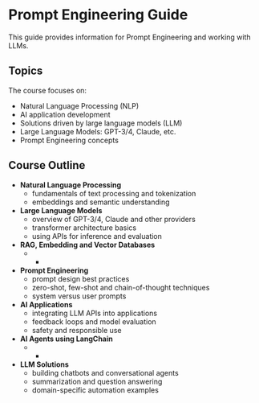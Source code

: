 # Prompt Engineering Guide
This guide provides information for Prompt Engineering and working with LLMs.

## Topics
The course focuses on:

- Natural Language Processing (NLP)
- AI application development
- Solutions driven by large language models (LLM)
- Large Language Models: GPT-3/4, Claude, etc.
- Prompt Engineering concepts

## Course Outline
- **Natural Language Processing**
  - fundamentals of text processing and tokenization
  - embeddings and semantic understanding
- **Large Language Models**
  - overview of GPT-3/4, Claude and other providers
  - transformer architecture basics
  - using APIs for inference and evaluation
- **RAG, Embedding and Vector Databases**
  - *
- **Prompt Engineering**
  - prompt design best practices
  - zero-shot, few-shot and chain-of-thought techniques
  - system versus user prompts
- **AI Applications**
  - integrating LLM APIs into applications
  - feedback loops and model evaluation
  - safety and responsible use
- **AI Agents using LangChain**
  - *
- **LLM Solutions**
  - building chatbots and conversational agents
  - summarization and question answering
  - domain-specific automation examples

